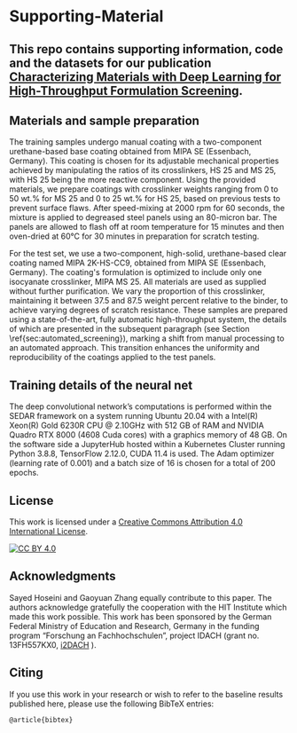 # Supporting-Material

This repo contains supporting information, code and the datasets for our publication [Characterizing Materials with Deep Learning for High-Throughput Formulation Screening](https://link.com).
---

## Materials and sample preparation
The training samples undergo manual coating with a two-component urethane-based base coating obtained from MIPA SE (Essenbach, Germany). This coating is chosen for its adjustable mechanical properties achieved by manipulating the ratios of its crosslinkers, HS 25 and MS 25, with HS 25 being the more reactive component. Using the provided materials, we prepare coatings with crosslinker weights ranging from 0 to 50 wt.% for MS 25 and 0 to 25 wt.% for HS 25, based on previous tests to prevent surface flaws. After speed-mixing at 2000 rpm for 60 seconds, the mixture is applied to degreased steel panels using an 80-micron bar. The panels are allowed to flash off at room temperature for 15 minutes and then oven-dried at 60°C for 30 minutes in preparation for scratch testing.

For the test set, we use a two-component, high-solid, urethane-based clear coating named MIPA 2K-HS-CC9, obtained from MIPA SE (Essenbach, Germany). The coating's formulation is optimized to include only one isocyanate crosslinker, MIPA MS 25. All materials are used as supplied without further purification. We vary the proportion of this crosslinker, maintaining it between 37.5 and 87.5 weight percent relative to the binder, to achieve varying degrees of scratch resistance. These samples are prepared using a state-of-the-art, fully automatic high-throughput system, the details of which are presented in the subsequent paragraph (see Section \ref{sec:automated_screening}), marking a shift from manual processing to an automated approach. This transition enhances the uniformity and reproducibility of the coatings applied to the test panels.
## Training details of the neural net
The deep convolutional network’s computations is performed within the SEDAR framework on a system running Ubuntu 20.04 with a Intel(R) Xeon(R) Gold 6230R CPU @ 2.10GHz with 512 GB of RAM and NVIDIA Quadro RTX 8000 (4608 Cuda cores) with a graphics memory of 48 GB. 
On the software side a JupyterHub hosted within a Kubernetes Cluster running Python 3.8.8, TensorFlow 2.12.0, CUDA 11.4 is used. 
The Adam optimizer (learning rate of 0.001) and a batch size of 16 is chosen for a total of 200 epochs.



## License

This work is licensed under a
[Creative Commons Attribution 4.0 International License][cc-by].

[![CC BY 4.0][cc-by-image]][cc-by]

[cc-by]: http://creativecommons.org/licenses/by/4.0/
[cc-by-image]: https://i.creativecommons.org/l/by/4.0/88x31.png


## Acknowledgments
Sayed Hoseini and Gaoyuan Zhang equally contribute to this paper. 
The authors acknowledge gratefully the cooperation with the HIT Institute which made this work possible. 
This work has been sponsored by the German Federal Ministry of Education and Research, Germany in the funding program “Forschung an Fachhochschulen”, project IDACH (grant no. 13FH557KX0, [i2DACH](https://www.hs-niederrhein.de/i2dach) ).


## Citing
If you use this work in your research or wish to refer to the baseline results published here, please use the following BibTeX entries:

```
@article{bibtex}
```

